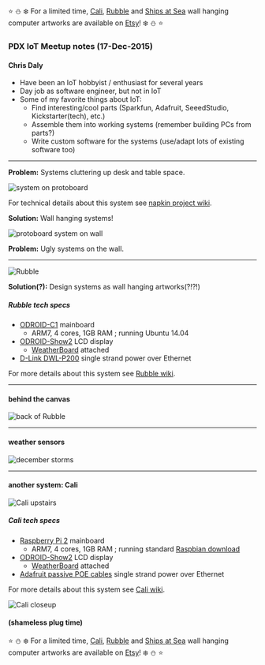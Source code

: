 :star: :snowman: :snowflake: For a limited time, [Cali](https://www.etsy.com/listing/258768820/cali-wall-hanging-linux-computer),  [Rubble](https://www.etsy.com/listing/258665027/rubble-wall-hanging-linux-computer) and [Ships at Sea](https://www.etsy.com/listing/198036649/ships-at-sea-framed-oil-and-computers-on) wall hanging computer artworks are available on [Etsy](https://www.etsy.com/shop/IoTArtworks)!  :snowflake: :snowman: :star:

### PDX IoT Meetup notes (17-Dec-2015)

#### Chris Daly

- Have been an IoT hobbyist / enthusiast for several years
- Day job as software engineer, but not in IoT
- Some of my favorite things about IoT:
  - Find interesting/cool parts (Sparkfun, Adafruit, SeeedStudio, Kickstarter(tech), etc.)
  - Assemble them into working systems (remember building PCs from parts?)
  - Write custom software for the systems (use/adapt lots of existing software too)

------

**Problem:** Systems cluttering up desk and table space.

![system on protoboard](https://github.com/cjdaly/napkin/wiki/images/bone3-cerb3.JPG)

For technical details about this system see [napkin project wiki](https://github.com/cjdaly/napkin/wiki/Server-with-serial-client-bone3-cerb3).

**Solution:** Wall hanging systems!

![protoboard system on wall](https://github.com/cjdaly/napkin/wiki/images/bone3-cerb3-framed.JPG)

**Problem:** Ugly systems on the wall.

------

![Rubble](https://github.com/cjdaly/fold/wiki/images/fold-Thing-Rubble-7.jpg)

**Solution(?):** Design systems as wall hanging artworks(?!?!)

##### Rubble tech specs

* [ODROID-C1](http://ameridroid.com/products/odroid-c1) mainboard
  * ARM7, 4 cores, 1GB RAM ; running Ubuntu 14.04
* [ODROID-Show2](http://ameridroid.com/products/odroid-show-2) LCD display
  * [WeatherBoard](http://ameridroid.com/products/weather-board) attached
* [D-Link DWL-P200](http://us.dlink.com/products/business-solutions/power-over-ethernet-adapter-kit/) single strand power over Ethernet

For more details about this system see [Rubble wiki](https://github.com/cjdaly/fold/wiki/fold-Thing-Rubble).

------

#### behind the canvas

![back of Rubble](https://github.com/cjdaly/fold/wiki/images/fold-Thing-Rubble-8.jpg)

------

#### weather sensors

![december storms](https://github.com/cjdaly/fold/wiki/images/weatherThing-baro-dec2015.png)

------

#### another system: Cali

![Cali upstairs](https://github.com/cjdaly/fold/wiki/images/fold-Thing-Cali-6.jpg)

##### Cali tech specs

* [Raspberry Pi 2](https://www.raspberrypi.org/products/raspberry-pi-2-model-b/) mainboard
  * ARM7, 4 cores, 1GB RAM ; running standard [Raspbian download](https://www.raspberrypi.org/downloads)
* [ODROID-Show2](http://ameridroid.com/products/odroid-show-2) LCD display
  * [WeatherBoard](http://ameridroid.com/products/weather-board) attached
* [Adafruit passive POE cables](https://www.adafruit.com/products/435) single strand power over Ethernet

For more details about this system see [Cali wiki](https://github.com/cjdaly/fold/wiki/fold-Thing-Cali).

![Cali closeup](https://github.com/cjdaly/fold/wiki/images/fold-Thing-Cali-5.jpg)

#### (shameless plug time)

:star: :snowman: :snowflake: For a limited time, [Cali](https://www.etsy.com/listing/258768820/cali-wall-hanging-linux-computer),  [Rubble](https://www.etsy.com/listing/258665027/rubble-wall-hanging-linux-computer) and [Ships at Sea](https://www.etsy.com/listing/198036649/ships-at-sea-framed-oil-and-computers-on) wall hanging computer artworks are available on [Etsy](https://www.etsy.com/shop/IoTArtworks)!  :snowflake: :snowman: :star:
